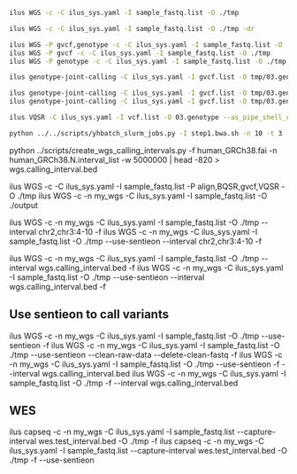 ```bash
ilus WGS -c -C ilus_sys.yaml -I sample_fastq.list -O ./tmp
```

```bash
ilus WGS -c -C ilus_sys.yaml -I sample_fastq.list -O ./tmp -dr
```

```bash
ilus WGS -P gvcf,genotype -c -C ilus_sys.yaml -I sample_fastq.list -O ./tmp
ilus WGS -P gvcf -c -C ilus_sys.yaml -I sample_fastq.list -O ./tmp
ilus WGS -P genotype -c -C ilus_sys.yaml -I sample_fastq.list -O ./tmp -f 
```

```bash
ilus genotype-joint-calling -C ilus_sys.yaml -I gvcf.list -O tmp/03.genotype 
```

```bash
ilus genotype-joint-calling -C ilus_sys.yaml -I gvcf.list -O tmp/03.genotype --as_pipe_shell_order -f
ilus genotype-joint-calling -C ilus_sys.yaml -I gvcf.list -O tmp/03.genotype --as_pipe_shell_order -f --use-sentieon
```

```bash
ilus VQSR -C ilus_sys.yaml -I vcf.list -O 03.genotype --as_pipe_shell_order -f 
```

```bash
python ../../scripts/yhbatch_slurm_jobs.py -I step1.bwa.sh -n 10 -t 3
```

python ../scripts/create_wgs_calling_intervals.py -f human_GRCh38.fai -n human_GRCh38.N.interval_list -w 5000000 | head -820 > wgs.calling_interval.bed

ilus WGS -c -C ilus_sys.yaml -I sample_fastq.list -P align,BQSR,gvcf,VQSR -O ./tmp
ilus WGS -c -n my_wgs -C ilus_sys.yaml -I sample_fastq.list -O ./output

ilus WGS -c -n my_wgs -C ilus_sys.yaml -I sample_fastq.list -O ./tmp --interval chr2,chr3:4-10 -f
ilus WGS -c -n my_wgs -C ilus_sys.yaml -I sample_fastq.list -O ./tmp --use-sentieon --interval chr2,chr3:4-10 -f

ilus WGS -c -n my_wgs -C ilus_sys.yaml -I sample_fastq.list -O ./tmp --interval wgs.calling_interval.bed -f
ilus WGS -c -n my_wgs -C ilus_sys.yaml -I sample_fastq.list -O ./tmp --use-sentieon --interval wgs.calling_interval.bed -f

## Use sentieon to call variants
ilus WGS -c -n my_wgs -C ilus_sys.yaml -I sample_fastq.list -O ./tmp --use-sentieon -f
ilus WGS -c -n my_wgs -C ilus_sys.yaml -I sample_fastq.list -O ./tmp --use-sentieon --clean-raw-data --delete-clean-fastq -f
ilus WGS -c -n my_wgs -C ilus_sys.yaml -I sample_fastq.list -O ./tmp --use-sentieon -f --interval wgs.calling_interval.bed 
ilus WGS -c -n my_wgs -C ilus_sys.yaml -I sample_fastq.list -O ./tmp -f --interval wgs.calling_interval.bed

## WES
ilus capseq -c -n my_wgs -C ilus_sys.yaml -I sample_fastq.list --capture-interval wes.test_interval.bed -O ./tmp -f
ilus capseq -c -n my_wgs -C ilus_sys.yaml -I sample_fastq.list --capture-interval wes.test_interval.bed -O ./tmp -f --use-sentieon
